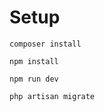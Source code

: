 # Setup


```
composer install
```

```
npm install
```

```
npm run dev
```

```
php artisan migrate
```
